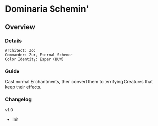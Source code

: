 # Dominaria Schemin'
## Overview
### Details
```
Architect: Zoo
Commander: Zur, Eternal Schemer
Color Identity: Esper (BUW)
```

### Guide
Cast normal Enchantments, then convert them to terrifying Creatures that keep their effects.

### Changelog
v1.0
- Init

